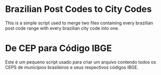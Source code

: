 # Brazilian Post Codes to City Codes

This is a simple script used to merge two files containing every brazilian post code range with every brazilian city code into one.


# De CEP para Código IBGE

Este é um pequeno script usado para criar um arquivo contendo todos os CEPS de municípios brasileiros e seus respectivos códigos IBGE.